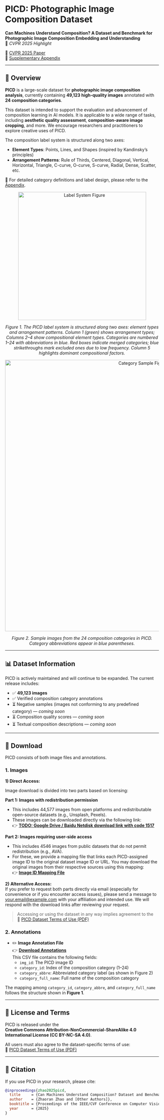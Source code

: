 # PICD: Photographic Image Composition Dataset  
**Can Machines Understand Composition? A Dataset and Benchmark for Photographic Image Composition Embedding and Understanding**  
📌 *CVPR 2025 Highlight*

📄 [CVPR 2025 Paper](https://openaccess.thecvf.com/content/CVPR2025/html/Zhao_Can_Machines_Understand_Composition_Dataset_and_Benchmark_for_Photographic_Image_CVPR_2025_paper.html)  
📑 [Supplementary Appendix](https://openaccess.thecvf.com/content/CVPR2025/supplemental/Zhao_Can_Machines_Understand_CVPR_2025_supplemental.pdf)

---

## 📌 Overview

**PICD** is a large-scale dataset for **photographic image composition analysis**, currently containing **49,123 high-quality images** annotated with **24 composition categories**.

This dataset is intended to support the evaluation and advancement of composition learning in AI models. It is applicable to a wide range of tasks, including **aesthetic quality assessment**, **composition-aware image cropping**, and more. We encourage researchers and practitioners to explore creative uses of PICD.

The composition label system is structured along two axes:

- **Element Types**: Points, Lines, and Shapes (inspired by Kandinsky’s principles)  
- **Arrangement Patterns**: Rule of Thirds, Centered, Diagonal, Vertical, Horizontal, Triangle, C-curve, O-curve, S-curve, Radial, Dense, Scatter, etc.

📖 For detailed category definitions and label design, please refer to the [Appendix](https://openaccess.thecvf.com/content/CVPR2025/supplemental/Zhao_Can_Machines_Understand_CVPR_2025_supplemental.pdf).

<p align="center">
  <img width="419" alt="Label System Figure" src="https://github.com/user-attachments/assets/5bf1aa5e-d0fa-4480-9334-bc1d130b4510" />
</p>
<p align="center">
  <em>Figure 1. The PICD label system is structured along two axes: element types and arrangement patterns. Column 1 (green) shows arrangement types; Columns 2–4 show compositional element types. Categories are numbered 1–24 with abbreviations in blue. Red boxes indicate merged categories; blue strikethroughs mark excluded ones due to low frequency. Column 5 highlights dominant compositional factors.</em>
</p>

<p align="center">
  <img width="887" alt="Category Sample Figure" src="https://github.com/user-attachments/assets/fc5a477e-d9ce-4e6d-bfdb-c4590a672f64" />
</p>
<p align="center">
  <em>Figure 2. Sample images from the 24 composition categories in PICD. Category abbreviations appear in blue parentheses.</em>
</p>

---

## 📊 Dataset Information

PICD is actively maintained and will continue to be expanded. The current release includes:

- ✅ **49,123 images**
- ✅ Verified composition category annotations  
- ⏳ Negative samples (images not conforming to any predefined category) — *coming soon*  
- ⏳ Composition quality scores — *coming soon*  
- ⏳ Textual composition descriptions — *coming soon*

---

## 🔗 Download

PICD consists of both image files and annotations.

### 1. Images

**1) Direct Access:** 

Image download is divided into two parts based on licensing:

**Part 1: Images with redistribution permission**  
- This includes 44,577 images from open platforms and redistributable open-source datasets (e.g., Unsplash, Pexels).  
- These images can be downloaded directly via the following link:  
  👉 **[TODO: Google Drive / Baidu Netdisk download link with code 1517](https://pan.baidu.com/s/17dWynHJzCTi3fe5dy0v8Fw?pwd=1517)**

**Part 2: Images requiring user-side access**  
- This includes 4546 images from public datasets that do not permit redistribution (e.g., AVA).  
- For these, we provide a mapping file that links each PICD-assigned image ID to the original dataset image ID or URL. You may download the original images from their respective sources using this mapping:  
  👉 **[Image ID Mapping File](https://github.com/CV-xueba/PICD_ImageComposition/blob/main/image_link_public.csv)**

**2) Alternative Access:**  
If you prefer to request both parts directly via email (especially for convenience or if you encounter access issues), please send a message to [your.email@example.com](mailto:your.email@example.com) with your affiliation and intended use. We will respond with the download links after reviewing your request.

> Accessing or using the dataset in any way implies agreement to the  
> 📄 [PICD Dataset Terms of Use (PDF)](https://github.com/CV-xueba/PICD_ImageComposition/blob/main/PICD_Dataset_Terms_of_Use.pdf)

### 2. Annotations

- ✏️ **Image Annotation File**  
  👉 **[Download Annotations](https://github.com/CV-xueba/PICD_ImageComposition/blob/main/labels_PICD.csv)**  
  This CSV file contains the following fields:
  - `img_id`: The PICD image ID  
  - `category_id`: Index of the composition category (1–24)  
  - `category_abbre`: Abbreviated category label (as shown in Figure 2)  
  - `category_full_name`: Full name of the composition category  

The mapping among `category_id`, `category_abbre`, and `category_full_name` follows the structure shown in **Figure 1**.

---

## 📄 License and Terms

PICD is released under the  
**Creative Commons Attribution-NonCommercial-ShareAlike 4.0 International License (CC BY-NC-SA 4.0)**.

All users must also agree to the dataset-specific terms of use:  
📄 [PICD Dataset Terms of Use (PDF)](https://github.com/CV-xueba/PICD_ImageComposition/blob/main/PICD_Dataset_Terms_of_Use.pdf)

---

## 🔧 Citation

If you use PICD in your research, please cite:

```bibtex
@inproceedings{zhao2025picd,
  title     = {Can Machines Understand Composition? Dataset and Benchmark for Photographic Image Composition Understanding},
  author    = {Zhaoran Zhao and [Other Authors]},
  booktitle = {Proceedings of the IEEE/CVF Conference on Computer Vision and Pattern Recognition (CVPR)},
  year      = {2025}
}
